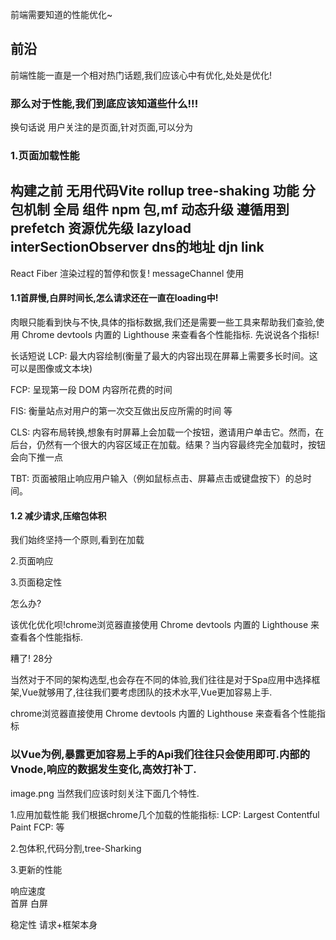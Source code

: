 前端需要知道的性能优化~ 

## 前沿
前端性能一直是一个相对热门话题,我们应该心中有优化,处处是优化!

### 那么对于性能,我们到底应该知道些什么!!!
换句话说 用户关注的是页面,针对页面,可以分为
  ### 1.页面加载性能
  构建之前 无用代码Vite rollup tree-shaking 功能 
  分包机制 全局 组件 npm 包,mf 动态升级 
  遵循用到 prefetch 资源优先级 lazyload 
  interSectionObserver
  dns的地址 djn link 
---
  React Fiber 渲染过程的暂停和恢复! messageChannel 使用
  



  #### 1.1首屏慢,白屏时间长,怎么请求还在一直在loading中!
   肉眼只能看到快与不快,具体的指标数据,我们还是需要一些工具来帮助我们查验,使用 Chrome devtools 内置的 Lighthouse 来查看各个性能指标.
先说说各个指标!

长话短说
LCP: 最大内容绘制(衡量了最大的内容出现在屏幕上需要多长时间。这可以是图像或文本块)

FCP: 呈现第一段 DOM 内容所花费的时间

FIS: 衡量站点对用户的第一次交互做出反应所需的时间
等

CLS: 内容布局转换,想象有时屏幕上会加载一个按钮，邀请用户单击它。然而，在后台，仍然有一个很大的内容区域正在加载。结果？当内容最终完全加载时，按钮会向下推一点

TBT: 页面被阻止响应用户输入（例如鼠标点击、屏幕点击或键盘按下）的总时间。
  
  #### 1.2 减少请求,压缩包体积
我们始终坚持一个原则,看到在加载

2.页面响应

3.页面稳定性



怎么办?

该优化优化呗!chrome浏览器直接使用 Chrome devtools 内置的 Lighthouse 来查看各个性能指标.

糟了! 28分





当然对于不同的架构选型,也会存在不同的体验,我们往往是对于Spa应用中选择框架,Vue就够用了,往往我们要考虑团队的技术水平,Vue更加容易上手.


chrome浏览器直接使用 Chrome devtools 内置的 Lighthouse 来查看各个性能指标
### 以Vue为例,暴露更加容易上手的Api我们往往只会使用即可.内部的Vnode,响应的数据发生变化,高效打补丁.
image.png
当然我们应该时刻关注下面几个特性.

1.应用加载性能
我们根据chrome几个加载的性能指标:
LCP: Largest Contentful Paint
FCP:
等

2.包体积,代码分割,tree-Sharking



3.更新的性能





响应速度  
首屏 白屏




稳定性
请求+框架本身


